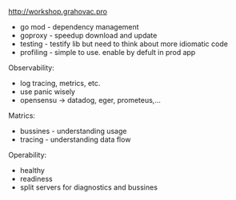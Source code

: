 http://workshop.grahovac.pro


- go mod - dependency management
- goproxy - speedup download and update
- testing - testify lib but need to think about more idiomatic code
- profiling - simple to use. enable by defult in prod app

Observability:
- log tracing, metrics, etc.
- use panic wisely
- opensensu -> datadog, eger, prometeus,...

Matrics:
- bussines - understanding usage
- tracing - understanding data flow

Operability:
- healthy
- readiness
- split servers for diagnostics and bussines